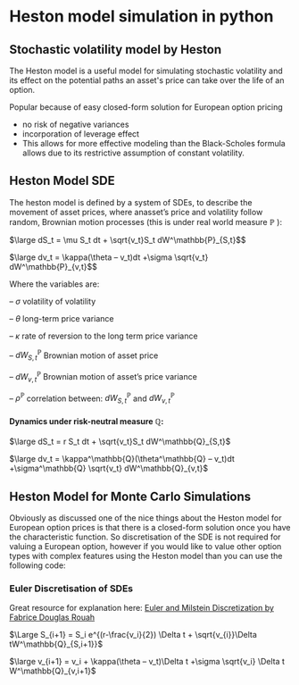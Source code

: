 # Heston model simulation in python

## Stochastic volatility model by Heston
The Heston model is a useful model for simulating stochastic volatility and its effect on the potential paths an asset's price can take over the life of an option.

Popular because of easy closed-form solution for European option pricing
- no risk of negative variances
- incorporation of leverage effect
- This allows for more effective modeling than the Black-Scholes formula allows due to its restrictive assumption of constant volatility.

## Heston Model SDE
The heston model is defined by a system of SDEs, to describe the movement of asset prices, where anasset’s price and volatility follow random, Brownian motion processes (this is under real world measure $\mathbb{P}$ ):

$\large dS_t = \mu S_t dt + \sqrt{v_t}S_t dW^\mathbb{P}_{S,t}$$

$\large dv_t = \kappa(\theta – v_t)dt +\sigma \sqrt{v_t} dW^\mathbb{P}_{v,t}$$

Where the variables are:

– $\sigma$ volatility of volatility

– $\theta$ long-term price variance

– $\kappa$ rate of reversion to the long term price variance

– $dW^\mathbb{P}_{S,t}$ Brownian motion of asset price

– $dW^\mathbb{P}_{v,t}$ Brownian motion of asset’s price variance

– $\rho^\mathbb{P}$ correlation between: $`dW^\mathbb{P}_{S,t}`$ and $`dW^\mathbb{P}_{v,t}`$











#### Dynamics under risk-neutral measure $\mathbb{Q}$:

$\large dS_t = r S_t dt + \sqrt{v_t}S_t dW^\mathbb{Q}_{S,t}$

$\large dv_t = \kappa^\mathbb{Q}(\theta^\mathbb{Q} – v_t)dt +\sigma^\mathbb{Q} \sqrt{v_t} dW^\mathbb{Q}_{v,t}$


## Heston Model for Monte Carlo Simulations

Obviously as discussed one of the nice things about the Heston model for European option prices is that there is a closed-form solution once you have the characteristic function. So discretisation of the SDE is not required for valuing a European option, however if you would like to value other option types with complex features using the Heston model than you can use the following code:

### Euler Discretisation of SDEs

Great resource for explanation here: [Euler and Milstein Discretization by Fabrice Douglas Rouah](https://frouah.com/finance%20notes/Euler%20and%20Milstein%20Discretization.pdf)

$\Large S_{i+1} = S_i e^{(r-\frac{v_i}{2}) \Delta t + \sqrt{v_{i}}\Delta tW^\mathbb{Q}_{S,i+1}}$

$\large v_{i+1} = v_i + \kappa(\theta – v_t)\Delta t +\sigma \sqrt{v_i} \Delta t W^\mathbb{Q}_{v,i+1}$

